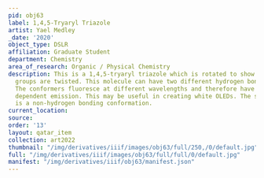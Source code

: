 ```yaml
---
pid: obj63
label: 1,4,5-Tryaryl Triazole
artist: Yael Medley
_date: '2020'
object_type: DSLR
affiliation: Graduate Student
department: Chemistry
area_of_research: Organic / Physical Chemistry
description: This is a 1,4,5-tryaryl triazole which is rotated to show that the aryl
  groups are twisted. This molecule can have two different hydrogen bonding conformations.
  The conformers fluoresce at different wavelengths and therefore have excitation
  dependent emission. This may be useful in creating white OLEDs. The structure shown
  is a non-hydrogen bonding conformation.
current_location: 
source: 
order: '13'
layout: qatar_item
collection: art2022
thumbnail: "/img/derivatives/iiif/images/obj63/full/250,/0/default.jpg"
full: "/img/derivatives/iiif/images/obj63/full/full/0/default.jpg"
manifest: "/img/derivatives/iiif/obj63/manifest.json"
---
```

